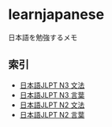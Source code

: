 # learnjapanese
日本語を勉強するメモ

## 索引
* [日本語JLPT N3 文法](https://github.com/daylightmazekun/learnjapanese/blob/master/n3%E6%96%87%E6%B3%95.md)
* [日本語JLPT N3 言葉](https://github.com/daylightmazekun/learnjapanese/blob/master/n3%E8%A8%80%E8%91%89.md)
* [日本語JLPT N2 文法](https://github.com/daylightmazekun/learnjapanese/blob/master/n2%E6%96%87%E6%B3%95.md)
* [日本語JLPT N2 言葉](https://github.com/daylightmazekun/learnjapanese/blob/master/n2%E8%A8%80%E8%91%89.mcd)
